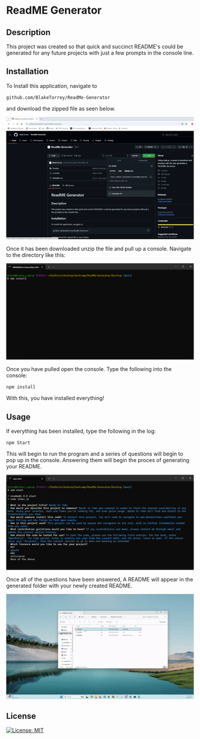 # ReadME Generator

## Description

This project was created so that quick and succinct README's could be generated for any future projects with just a few prompts in the console line.

## Installation

To Install this application, navigate to 

```
github.com/BlakeTorrey/ReadMe-Generator
```

and download the zipped file as seen below.


![Screenshot](./Develop/assets/images/screenshotzip.png)


Once it has been downloaded unzip the file and pull up a console. Navigate to the directory like this:


![Screenshot](./Develop/assets/images/screenshotconsole.png)


Once you have pulled open the console. Type the following into the console:

```
npm install
```

With this, you have installed everything!

## Usage

If everything has been installed, type the following in the log:

```
npm Start
```

This will begin to run the program and a series of questions will begin to pop up in the console. Answering them will begin the proces of generating your README.


![Screenshot](./Develop/assets/images/screenshotQuestions.png)


Once all of the questions have been answered, A README will appear in the generated folder with your newly created README.


![video](./Develop/assets/Videos/GeneratedREADME%20sample.gif)


## License
[![License: MIT](https://img.shields.io/badge/License-MIT-yellow.svg)](https://opensource.org/licenses/MIT)


